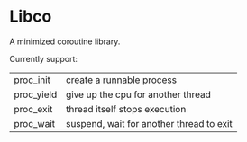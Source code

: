 # Libco
A minimized coroutine library. 

Currently support:
<table>
  <tr>
    <td> proc_init </td>
    <td> create a runnable process </td>
  </tr>
  <tr>
    <td> proc_yield </td>
    <td> give up the cpu for another thread </td>
  </tr>
  <tr>
    <td> proc_exit </td>
    <td> thread itself stops execution </td>
  </tr>
  <tr>
    <td> proc_wait </td>
    <td> suspend, wait for another thread to exit </td>
  </tr>
</table>
